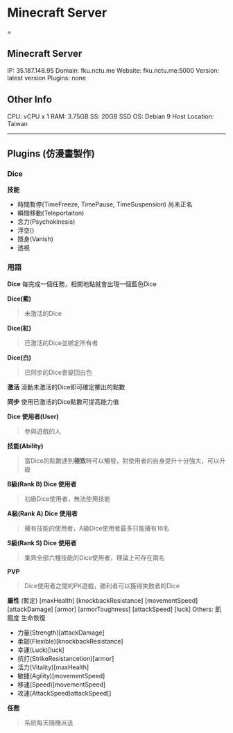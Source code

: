 # Minecraft Server
=
## Minecraft Server
IP: 35.187.148.95
Domain: fku.nctu.me
Website: fku.nctu.me:5000
Version: latest version
Plugins: none
## Other Info
CPU: vCPU x 1
RAM: 3.75GB
SS: 20GB SSD
OS: Debian 9
Host Location: Taiwan

---

## Plugins (仿漫畫製作)
### Dice
**技能**
- 時間暫停(TimeFreeze, TimePause, TimeSuspension) 尚未正名
- 瞬間移動(Teleportaiton)
- 念力(Psychokinesis)
- 浮空()
- 隱身(Vanish)
- 透視

### 用語
**Dice**
每完成一個任務，相關地點就會出現一個藍色Dice

**Dice(藍)**
> 未激活的Dice

**Dice(紅)**
> 已激活的Dice並綁定所有者

**Dice(白)**
> 已同步的Dice會變回白色

**激活**
滾動未激活的Dice即可確定擲出的點數

**同步**
使用已激活的Dice點數可提高能力值

**Dice 使用者(User)**
> 參與遊戲的人

**技能(Ability)**
> 當Dice的點數達到**極致**時可以觸發，對使用者的自身提升十分強大，可以升級

**B級(Rank B) Dice 使用者**
> 初級Dice使用者，無法使用技能

**A級(Rank A) Dice 使用者**
> 擁有技能的使用者，A級Dice使用者最多只能擁有16名

**S級(Rank S) Dice 使用者**
> 集齊全部六種技能的Dice使用者，理論上可存在兩名

**PVP**
> Dice使用者之間的PK遊戲，勝利者可以獲得失敗者的Dice

**屬性** (暫定)
[maxHealth] [knockbackResistance] [movementSpeed] [attackDamage] [armor] [armorToughness]
[attackSpeed] [luck]
Others: 飢餓度 生命恢復
- 力量(Strength)[attackDamage]
- 柔韌(Flexible)[knockbackResistance]
- 幸運(Luck)[luck]
- 抗打(StrikeResistancetion)[armor]
- 活力(Vitality)[maxHealth]
- 敏捷(Agility)[movementSpeed]
- 移速(Speed)[movementSpeed]
- 攻速(AttackSpeed)attackSpeed[]

**任務**
> 系統每天隨機派送
